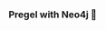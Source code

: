 ### Pregel with Neo4j 🚀

































































































































 


































